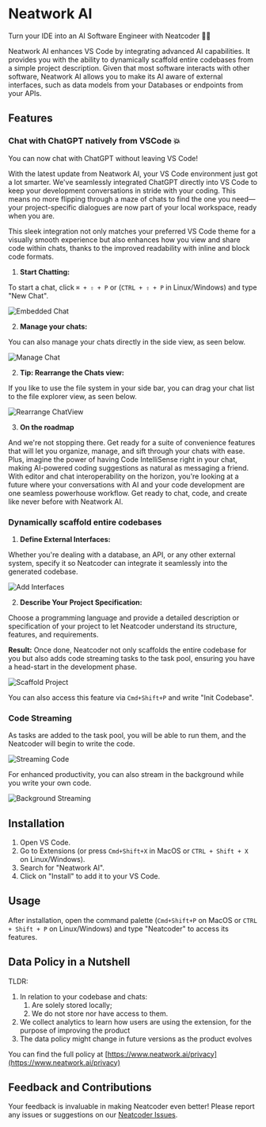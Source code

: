 # Neatwork AI

Turn your IDE into an AI Software Engineer with Neatcoder 🧞‍♂️

Neatwork AI enhances VS Code by integrating advanced AI capabilities. It provides you with the ability to dynamically scaffold entire codebases from a simple project description. Given that most software interacts with other software, Neatwork AI allows you to make its AI aware of external interfaces, such as data models from your Databases or endpoints from your APIs.

## Features

### Chat with ChatGPT natively from VSCode 💥

You can now chat with ChatGPT without leaving VS Code!

With the latest update from Neatwork AI, your VS Code environment just got a lot smarter. We've seamlessly integrated ChatGPT directly into VS Code to keep your development conversations in stride with your coding. This means no more flipping through a maze of chats to find the one you need—your project-specific dialogues are now part of your local workspace, ready when you are.

This sleek integration not only matches your preferred VS Code theme for a visually smooth experience but also enhances how you view and share code within chats, thanks to the improved readability with inline and block code formats.

1. **Start Chatting:**

To start a chat, click `⌘ + ⇧ + P` or (`CTRL + ⇧ + P` in Linux/Windows) and type "New Chat".

![Embedded Chat](assets/demos/chat_clip.gif)

2. **Manage your chats:**

You can also manage your chats directly in the side view, as seen below.

![Manage Chat](assets/demos/open_close_chat.gif)

2. **Tip: Rearrange  the Chats view:**

If you like to use the file system in your side bar, you can drag your chat list to the file explorer view, as seen below.

![Rearrange ChatView](assets/demos/rearrange_chat_view.gif)

3. **On the roadmap**

And we're not stopping there. Get ready for a suite of convenience features that will let you organize, manage, and sift through your chats with ease. Plus, imagine the power of having Code IntelliSense right in your chat, making AI-powered coding suggestions as natural as messaging a friend. With editor and chat interoperability on the horizon, you're looking at a future where your conversations with AI and your code development are one seamless powerhouse workflow. Get ready to chat, code, and create like never before with Neatwork AI.

### Dynamically scaffold entire codebases

1. **Define External Interfaces:**

Whether you're dealing with a database, an API, or any other external system, specify it so Neatcoder can integrate it seamlessly into the generated codebase.

![Add Interfaces](assets/demos/interfaces.gif)

2. **Describe Your Project Specification:**

Choose a programming language and provide a detailed description or specification of your project to let Neatcoder understand its structure, features, and requirements.

**Result:** Once done, Neatcoder not only scaffolds the entire codebase for you but also adds code streaming tasks to the task pool, ensuring you have a head-start in the development phase.

![Scaffold Project](assets/demos/scaffold.gif)

You can also access this feature via `Cmd+Shift+P` and write "Init Codebase".

### Code Streaming

As tasks are added to the task pool, you will be able to run them, and the Neatcoder will begin to write the code.

![Streaming Code](assets/demos/streaming.gif)

For enhanced productivity, you can also stream in the background while you write your own code.

![Background Streaming](assets/demos/background_streaming.gif)

## Installation

1. Open VS Code.
2. Go to Extensions (or press `Cmd+Shift+X` in MacOS or `CTRL + Shift + X` on Linux/Windows).
3. Search for "Neatwork AI".
4. Click on "Install" to add it to your VS Code.

## Usage

After installation, open the command palette (`Cmd+Shift+P` on MacOS or `CTRL + Shift + P` on Linux/Windows) and type "Neatcoder" to access its features.

## Data Policy in a Nutshell

TLDR:

1. In relation to your codebase and chats:
   1. Are solely stored locally;
   2. We do not store nor have access to them.
2. We collect analytics to learn how users are using the extension, for the purpose of improving the product
3. The data policy might change in future versions as the product evolves

You can find the full policy at [https://www.neatwork.ai/privacy](https://www.neatwork.ai/privacy)


## Feedback and Contributions

Your feedback is invaluable in making Neatcoder even better! Please report any issues or suggestions on our [Neatcoder Issues](https://github.com/neatwork-ai/neatcoder-issues).
